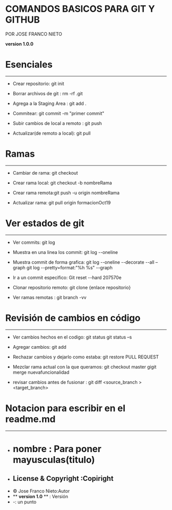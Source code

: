 # COMANDOS BASICOS PARA GIT Y GITHUB

POR JOSE FRANCO NIETO 

**version 1.0.0**


# Esenciales
---

- Crear repositorio: git init
- Borrar archivos de git : rm -rf .git


- Agrega a la Staging Area : git add .
- Commitear: git commit -m "primer commit"
- Subir cambios de local a remoto : git push
- Actualizar(de remoto a local): git pull

# Ramas
---
- Cambiar de rama: git checkout
- Crear rama local: git checkout -b nombreRama
- Crear rama remota:git push -u origin nombreRama

- Actualizar rama: git pull origin formacionOct19

# Ver estados de git
---
- Ver commits: git log
- Muestra en una linea los commit: git log --oneline
- Muestra commit de forma grafica: git log --oneline --decorate --all –graph
				 git log --pretty=format:"%h %s" --graph

- Ir a un commit especifico: Git reset --hard 207570e 

- Clonar repositorio remoto: git clone {enlace repositorio}

- Ver ramas remotas : git branch -vv

# Revisión de cambios en código
---

- Ver cambios hechos en el codigo: git status
				 git status –s
- Agregar cambios: git add <file>
- Rechazar cambios y dejarlo como estaba: git restore <file>
			  PULL REQUEST
- Mezclar rama actual con la que queramos: git checkout master
			                 gigit merge nuevafuncionalidad



- revisar cambios antes de fusionar : git diff <source_branch	> <target_branch>

# Notacion para escribir en el readme.md
---
- # nombre : Para poner mayusculas(titulo)
- ## License & Copyright :Copiright
- © Jose Franco Nieto:Autor	
- ** **version 1.0** ** : Versión
- -: un punto

